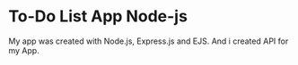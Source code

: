 # To-Do List App Node-js
My app was created with Node.js, Express.js and EJS.
And i created API for my App.
